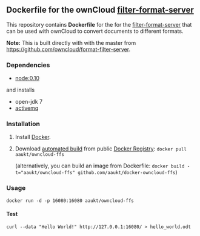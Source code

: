 ## Dockerfile for the ownCloud [filter-format-server](https://github.com/owncloud/format-filter-server)

This repository contains **Dockerfile** for the  for the [filter-format-server](https://github.com/owncloud/format-filter-server) that can be used with ownCloud to convert documents to different formats.

**Note:** This is built directly with with the master from https://github.com/owncloud/format-filter-server.


### Dependencies

* [node:0.10](https://registry.hub.docker.com/u/library/node/)

and installs

* open-jdk 7
* [activemq](http://activemq.apache.org/)


### Installation

1. Install [Docker](https://docs.docker.com/#installation-guides).

2. Download [automated build](https://registry.hub.docker.com/u/aaukt/owncloud-ffs/) from public [Docker Registry](https://registry.hub.docker.com/): `docker pull aaukt/owncloud-ffs`

   (alternatively, you can build an image from Dockerfile: `docker build -t="aaukt/owncloud-ffs" github.com/aaukt/docker-owncloud-ffs`)


### Usage

    docker run -d -p 16080:16080 aaukt/owncloud-ffs

#### Test

    curl --data "Hello World!" http://127.0.0.1:16080/ > hello_world.odt
